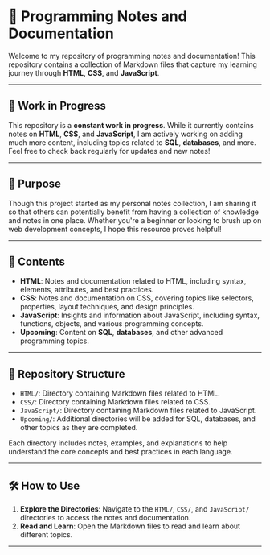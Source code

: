 # 📝 Programming Notes and Documentation

Welcome to my repository of programming notes and documentation! This repository contains a collection of Markdown files that capture my learning journey through **HTML**, **CSS**, and **JavaScript**.

---

## 🚧 Work in Progress

This repository is a **constant work in progress**. While it currently contains notes on **HTML**, **CSS**, and **JavaScript**, I am actively working on adding much more content, including topics related to **SQL**, **databases**, and more. Feel free to check back regularly for updates and new notes!

---

## 🎯 Purpose

Though this project started as my personal notes collection, I am sharing it so that others can potentially benefit from having a collection of knowledge and notes in one place. Whether you're a beginner or looking to brush up on web development concepts, I hope this resource proves helpful!

---

## 📂 Contents

- **HTML**: Notes and documentation related to HTML, including syntax, elements, attributes, and best practices.
- **CSS**: Notes and documentation on CSS, covering topics like selectors, properties, layout techniques, and design principles.
- **JavaScript**: Insights and information about JavaScript, including syntax, functions, objects, and various programming concepts.
- **Upcoming**: Content on **SQL**, **databases**, and other advanced programming topics.

---

## 📁 Repository Structure

- `HTML/`: Directory containing Markdown files related to HTML.
- `CSS/`: Directory containing Markdown files related to CSS.
- `JavaScript/`: Directory containing Markdown files related to JavaScript.
- `Upcoming/`: Additional directories will be added for SQL, databases, and other topics as they are completed.

Each directory includes notes, examples, and explanations to help understand the core concepts and best practices in each language.

---

## 🛠️ How to Use

1. **Explore the Directories**: Navigate to the `HTML/`, `CSS/`, and `JavaScript/` directories to access the notes and documentation.
2. **Read and Learn**: Open the Markdown files to read and learn about different topics.

---


